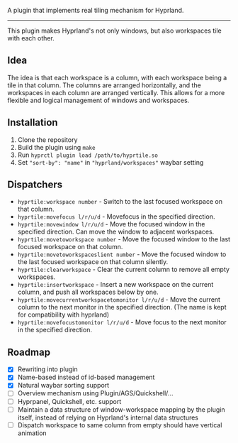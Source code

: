 A plugin that implements real tiling mechanism for Hyprland.

---

This plugin makes Hyprland's not only windows, but also workspaces tile with each other.

## Idea

The idea is that each workspace is a column, with each workspace being a tile in that column. The columns are arranged horizontally, and the workspaces in each column are arranged vertically. This allows for a more flexible and logical management of windows and workspaces.

## Installation

1. Clone the repository
1. Build the plugin using `make`
1. Run `hyprctl plugin load /path/to/hyprtile.so`
1. Set `"sort-by": "name"` in `"hyprland/workspaces"` waybar setting

## Dispatchers

- `hyprtile:workspace number` - Switch to the last focused workspace on that column.
- `hyprtile:movefocus l/r/u/d` - Movefocus in the specified direction.
- `hyprtile:movewindow l/r/u/d` - Move the focused window in the specified direction. Can move the window to adjacent workspaces.
- `hyprtile:movetoworkspace number` - Move the focused window to the last focused workspace on that column.
- `hyprtile:movetoworkspaceslient number` - Move the focused window to the last focused workspace on that column silently.
- `hyprtile:clearworkspace` - Clear the current column to remove all empty workspaces.
- `hyprtile:insertworkspace` - Insert a new workspace on the current column, and push all workspaces below by one.
- `hyprtile:movecurrentworkspacetomonitor l/r/u/d` - Move the current column to the next monitor in the specified direction. (The name is kept for compatibility with hyprland)
- `hyprtile:movefocustomonitor l/r/u/d` - Move focus to the next monitor in the specified direction.

## Roadmap

- [x] Rewriting into plugin
- [x] Name-based instead of id-based management
- [x] Natural waybar sorting support
- [ ] Overview mechanism using Plugin/AGS/Quickshell/...
- [ ] Hyprpanel, Quickshell, etc. support
- [ ] Maintain a data structure of window-workspace mapping by the plugin itself, instead of relying on Hyprland's internal data structures
- [ ] Dispatch workspace to same column from empty should have vertical animation

